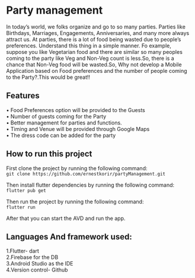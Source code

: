 # Party management
In today’s world, we folks organize and go to so many parties. Parties like Birthdays,
Marriages, Engagements, Anniversaries, and many more always attract us.
At parties, there is a lot of food being wasted due to people’s preferences. Understand this
thing in a simple manner. Fo example, suppose you like Vegetarian food and there are similar
so many peoples coming to the party like Veg and Non-Veg count is less.So, there is a
chance that Non-Veg food will be wasted.So, Why not develop a Mobile Application based
on Food preferences and the number of people coming to the Party?.This would be great!!

## Features
• Food Preferences option will be provided to the Guests  <br>
• Number of guests coming for the Party  <br>
• Better management for parties and functions.  <br>
• Timing and Venue will be provided through Google Maps  <br>
• The dress code can be added for the party  <br>

## How to run this project
First clone the project by running the following command:  <br>
`git clone https://github.com/ernestkorir/partyManagement.git`  <br>

Then install flutter dependencies by running the following command: <br>
`flutter pub get`  <br>

Then run the project by running the following command: <br>
`flutter run`  <br>

After that you can start the AVD and run the app.

## Languages And framework used:
1.Flutter- dart <br>
2.Firebase for the DB <br>
3.Android Studio as the IDE <br>
4.Version control- Github <br>